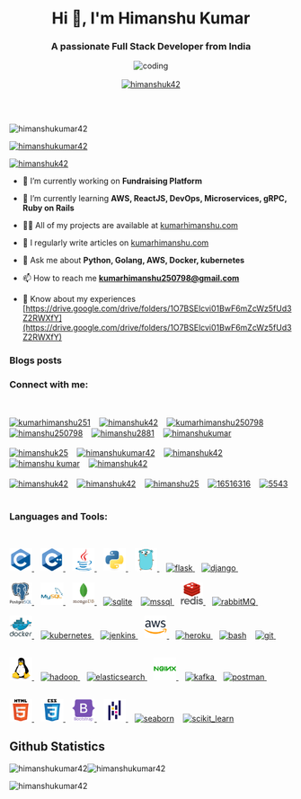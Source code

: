 <h1 align="center">Hi 👋, I'm Himanshu Kumar</h1>
<h3 align="center">A passionate Full Stack Developer from India</h3>
<p align="center"> <img alt="coding" width="200" src="https://i.pinimg.com/originals/e8/f4/53/e8f453469a3ec97ecd354df465d73913.gif"></p>

<p align="center"><a href="https://www.buymeacoffee.com/himanshuk42"> <img align="center" src="https://cdn.buymeacoffee.com/buttons/v2/default-yellow.png" height="50" width="210" alt="himanshuk42" /></a></p><br><br>

<p align="left"> <img src="https://komarev.com/ghpvc/?username=himanshukumar42&label=Profile%20views&color=0e75b6&style=flat" alt="himanshukumar42" /> </p>

<p align="left"> <a href="https://github.com/ryo-ma/github-profile-trophy"><img src="https://github-profile-trophy.vercel.app/?username=himanshukumar42" alt="himanshukumar42" /></a> </p>

<p align="left"> <a href="https://twitter.com/himanshuk42" target="blank"><img src="https://img.shields.io/twitter/follow/himanshuk42?logo=twitter&style=for-the-badge" alt="himanshuk42" /></a> </p>

- 🔭 I’m currently working on **Fundraising Platform**

- 🌱 I’m currently learning **AWS, ReactJS, DevOps, Microservices, gRPC, Ruby on Rails**

- 👨‍💻 All of my projects are available at [kumarhimanshu.com](kumarhimanshu.com)

- 📝 I regularly write articles on [kumarhimanshu.com](kumarhimanshu.com)

- 💬 Ask me about **Python, Golang, AWS, Docker, kubernetes**

- 📫 How to reach me **kumarhimanshu250798@gmail.com**

- 📄 Know about my experiences [https://drive.google.com/drive/folders/1O7BSElcvi01BwF6mZcWz5fUd3Z2RWXfY](https://drive.google.com/drive/folders/1O7BSElcvi01BwF6mZcWz5fUd3Z2RWXfY)

### Blogs posts
<!-- BLOG-POST-LIST:START -->
<!-- BLOG-POST-LIST:END -->

<h3 align="left">Connect with me:</h3><br />
<p align="left">
<a href="https://www.hackerrank.com/kumarhimanshu251" target="blank"><img align="center"
src="https://raw.githubusercontent.com/rahuldkjain/github-profile-readme-generator/master/src/images/icons/Social/hackerrank.svg"
alt="kumarhimanshu251" height="30" width="40" /></a> &nbsp;&nbsp;
<a href="https://www.leetcode.com/himanshuk42" target="blank"><img align="center"
src="https://raw.githubusercontent.com/rahuldkjain/github-profile-readme-generator/master/src/images/icons/Social/leet-code.svg"
alt="himanshuk42" height="30" width="40" /></a> &nbsp;&nbsp;
<a href="https://auth.geeksforgeeks.org/user/kumarhimanshu250798" target="blank"><img align="center"
src="https://raw.githubusercontent.com/rahuldkjain/github-profile-readme-generator/master/src/images/icons/Social/geeks-for-geeks.svg"
alt="kumarhimanshu250798" height="30" width="40" /></a> &nbsp;&nbsp;
<a href="https://www.codechef.com/users/himanshu250798" target="blank"><img align="center"
src="https://cdn.jsdelivr.net/npm/simple-icons@3.1.0/icons/codechef.svg" alt="himanshu250798"
height="30" width="40" /></a> &nbsp;&nbsp;
<a href="https://www.hackerearth.com/himanshu2881" target="blank"><img align="center"
src="https://raw.githubusercontent.com/rahuldkjain/github-profile-readme-generator/master/src/images/icons/Social/hackerearth.svg"
alt="himanshu2881" height="30" width="40" /></a> &nbsp;&nbsp;
<a href="https://codeforces.com/profile/himanshukumar" target="blank"><img align="center"
src="https://raw.githubusercontent.com/rahuldkjain/github-profile-readme-generator/master/src/images/icons/Social/codeforces.svg"
alt="himanshukumar" height="30" width="40" /></a> &nbsp;&nbsp;
<br /><br />
<a href="https://fb.com/himanshuk25" target="blank"><img align="center"
src="https://raw.githubusercontent.com/rahuldkjain/github-profile-readme-generator/master/src/images/icons/Social/facebook.svg"
alt="himanshuk25" height="30" width="40" /></a> &nbsp;&nbsp;
<a href="https://linkedin.com/in/himanshukumar42" target="blank"><img align="center"
src="https://raw.githubusercontent.com/rahuldkjain/github-profile-readme-generator/master/src/images/icons/Social/linked-in-alt.svg"
alt="himanshukumar42" height="30" width="40" /></a> &nbsp;&nbsp;
<a href="https://instagram.com/himanshuk42" target="blank"><img align="center"
src="https://raw.githubusercontent.com/rahuldkjain/github-profile-readme-generator/master/src/images/icons/Social/instagram.svg"
alt="himanshuk42" height="30" width="40" /></a> &nbsp;&nbsp;
<a href="https://www.youtube.com/c/himanshu kumar" target="blank"><img align="center"
src="https://raw.githubusercontent.com/rahuldkjain/github-profile-readme-generator/master/src/images/icons/Social/youtube.svg"
alt="himanshu kumar" height="30" width="40" /></a> &nbsp;&nbsp;
<a href="https://twitter.com/himanshuk42" target="blank"><img align="center"
src="https://raw.githubusercontent.com/rahuldkjain/github-profile-readme-generator/master/src/images/icons/Social/twitter.svg"
alt="himanshuk42" height="30" width="40" /></a> &nbsp;&nbsp;
<br /><br />
<a href="https://dev.to/himanshuk42" target="blank"><img align="center"
src="https://raw.githubusercontent.com/rahuldkjain/github-profile-readme-generator/master/src/images/icons/Social/devto.svg"
alt="himanshuk42" height="30" width="40" /></a> &nbsp;&nbsp;
<a href="https://medium.com/himanshuk42" target="blank"><img align="center"
src="https://raw.githubusercontent.com/rahuldkjain/github-profile-readme-generator/master/src/images/icons/Social/medium.svg"
alt="himanshuk42" height="30" width="40" /></a> &nbsp;&nbsp;
<a href="https://kaggle.com/himanshu25" target="blank"><img align="center"
src="https://raw.githubusercontent.com/rahuldkjain/github-profile-readme-generator/master/src/images/icons/Social/kaggle.svg"
alt="himanshu25" height="30" width="40" /></a> &nbsp;&nbsp;
<a href="https://stackoverflow.com/users/16516316" target="blank"><img align="center"
src="https://raw.githubusercontent.com/rahuldkjain/github-profile-readme-generator/master/src/images/icons/Social/stack-overflow.svg"
alt="16516316" height="30" width="40" /></a> &nbsp;&nbsp;
<a href="https://discord.gg/5543" target="blank"><img align="center"
src="https://raw.githubusercontent.com/rahuldkjain/github-profile-readme-generator/master/src/images/icons/Social/discord.svg"
alt="5543" height="30" width="40" /></a> &nbsp;&nbsp;
</p>

<h3 align="left">Languages and Tools:</h3><br />
<p align="left">
<a href="https://www.cprogramming.com/" target="_blank" rel="noreferrer"> <img
        src="https://raw.githubusercontent.com/devicons/devicon/master/icons/c/c-original.svg" alt="c"
        width="40" height="40" /> </a> &nbsp;&nbsp;
<a href="https://www.w3schools.com/cpp/" target="_blank" rel="noreferrer"> <img
        src="https://raw.githubusercontent.com/devicons/devicon/master/icons/cplusplus/cplusplus-original.svg"
        alt="cplusplus" width="40" height="40" /> </a> &nbsp;&nbsp;
<a href="https://www.java.com" target="_blank" rel="noreferrer"> <img
        src="https://raw.githubusercontent.com/devicons/devicon/master/icons/java/java-original.svg" alt="java"
        width="40" height="40" /> </a> &nbsp;&nbsp;
<a href="https://www.python.org" target="_blank" rel="noreferrer"> <img
        src="https://raw.githubusercontent.com/devicons/devicon/master/icons/python/python-original.svg"
        alt="python" width="40" height="40" /> </a> &nbsp;&nbsp;
<a href="https://golang.org" target="_blank" rel="noreferrer"> <img
        src="https://raw.githubusercontent.com/devicons/devicon/master/icons/go/go-original.svg" alt="go"
        width="40" height="40" /> </a> &nbsp;&nbsp;
<a href="https://flask.palletsprojects.com/" target="_blank" rel="noreferrer"> <img
        src="https://www.vectorlogo.zone/logos/pocoo_flask/pocoo_flask-icon.svg" alt="flask" width="40"
        height="40" /> </a> &nbsp;&nbsp;
<a href="https://www.djangoproject.com/" target="_blank" rel="noreferrer"> <img
        src="https://cdn.worldvectorlogo.com/logos/django.svg" alt="django" width="40" height="40" /> </a>
&nbsp;&nbsp;
<br /><br />
<a href="https://www.postgresql.org" target="_blank" rel="noreferrer"> <img
        src="https://raw.githubusercontent.com/devicons/devicon/master/icons/postgresql/postgresql-original-wordmark.svg"
        alt="postgresql" width="40" height="40" /> </a> &nbsp;&nbsp;
<a href="https://www.mysql.com/" target="_blank" rel="noreferrer"> <img
        src="https://raw.githubusercontent.com/devicons/devicon/master/icons/mysql/mysql-original-wordmark.svg"
        alt="mysql" width="40" height="40" /> </a> &nbsp;&nbsp;
<a href="https://www.mongodb.com/" target="_blank" rel="noreferrer"> <img
        src="https://raw.githubusercontent.com/devicons/devicon/master/icons/mongodb/mongodb-original-wordmark.svg"
        alt="mongodb" width="40" height="40" /> </a> &nbsp;&nbsp;
<a href="https://www.sqlite.org/" target="_blank" rel="noreferrer"> <img
        src="https://www.vectorlogo.zone/logos/sqlite/sqlite-icon.svg" alt="sqlite" width="40"
        height="40" /></a> &nbsp;&nbsp;
<a href="https://www.microsoft.com/en-us/sql-server" target="_blank" rel="noreferrer"> <img
        src="https://www.svgrepo.com/show/303229/microsoft-sql-server-logo.svg" alt="mssql" width="40"
        height="40" /> </a> &nbsp;&nbsp;
<a href="https://redis.io" target="_blank" rel="noreferrer"> <img
        src="https://raw.githubusercontent.com/devicons/devicon/master/icons/redis/redis-original-wordmark.svg"
        alt="redis" width="40" height="40" /> </a> &nbsp;&nbsp;
<a href="https://www.rabbitmq.com" target="_blank" rel="noreferrer"> <img
        src="https://www.vectorlogo.zone/logos/rabbitmq/rabbitmq-icon.svg" alt="rabbitMQ" width="40"
        height="40" /> </a> &nbsp;&nbsp;
<br /><br />
<a href="https://www.docker.com/" target="_blank" rel="noreferrer"> <img
        src="https://raw.githubusercontent.com/devicons/devicon/master/icons/docker/docker-original-wordmark.svg"
        alt="docker" width="40" height="40" /> </a> &nbsp;&nbsp;
<a href="https://kubernetes.io" target="_blank" rel="noreferrer"> <img
        src="https://www.vectorlogo.zone/logos/kubernetes/kubernetes-icon.svg" alt="kubernetes" width="40"
        height="40" /> </a> &nbsp;&nbsp;
<a href="https://www.jenkins.io" target="_blank" rel="noreferrer"> <img
        src="https://www.vectorlogo.zone/logos/jenkins/jenkins-icon.svg" alt="jenkins" width="40" height="40" />
</a> &nbsp;&nbsp;
<a href="https://aws.amazon.com" target="_blank" rel="noreferrer"> <img
        src="https://raw.githubusercontent.com/devicons/devicon/master/icons/amazonwebservices/amazonwebservices-original-wordmark.svg"
        alt="aws" width="40" height="40" /> </a> &nbsp;&nbsp;
<a href="https://heroku.com" target="_blank" rel="noreferrer"> <img
        src="https://www.vectorlogo.zone/logos/heroku/heroku-icon.svg" alt="heroku" width="40" height="40" />
</a> &nbsp;&nbsp;
<a href="https://www.gnu.org/software/bash/" target="_blank" rel="noreferrer"> <img
        src="https://www.vectorlogo.zone/logos/gnu_bash/gnu_bash-icon.svg" alt="bash" width="40"
        height="40" /></a> &nbsp;&nbsp;
<a href="https://git-scm.com/" target="_blank" rel="noreferrer"> <img
        src="https://www.vectorlogo.zone/logos/git-scm/git-scm-icon.svg" alt="git" width="40" height="40" />
</a> &nbsp;&nbsp;
<br /><br />

<a href="https://www.linux.org/" target="_blank" rel="noreferrer"> <img
        src="https://raw.githubusercontent.com/devicons/devicon/master/icons/linux/linux-original.svg"
        alt="linux" width="40" height="40" /> </a> &nbsp;&nbsp;
<a href="https://hadoop.apache.org/" target="_blank" rel="noreferrer">
    <img src="https://www.vectorlogo.zone/logos/apache_hadoop/apache_hadoop-icon.svg" alt="hadoop" width="40"
        height="40" /> </a> &nbsp;&nbsp;
<a href="https://www.elastic.co" target="_blank" rel="noreferrer"> <img
        src="https://www.vectorlogo.zone/logos/elastic/elastic-icon.svg" alt="elasticsearch" width="40"
        height="40" /> </a> &nbsp;&nbsp;
<a href="https://www.nginx.com" target="_blank" rel="noreferrer"> <img
        src="https://raw.githubusercontent.com/devicons/devicon/master/icons/nginx/nginx-original.svg"
        alt="nginx" width="40" height="40" /> </a> &nbsp;&nbsp;
<a href="https://kafka.apache.org/" target="_blank" rel="noreferrer"> <img
        src="https://www.vectorlogo.zone/logos/apache_kafka/apache_kafka-icon.svg" alt="kafka" width="40"
        height="40" /> </a> &nbsp;&nbsp;
<a href="https://postman.com" target="_blank" rel="noreferrer"> <img
        src="https://www.vectorlogo.zone/logos/getpostman/getpostman-icon.svg" alt="postman" width="40"
        height="40" /> </a> &nbsp;&nbsp;
<br /><br />

<a href="https://www.w3.org/html/" target="_blank" rel="noreferrer"> <img
        src="https://raw.githubusercontent.com/devicons/devicon/master/icons/html5/html5-original-wordmark.svg"
        alt="html5" width="40" height="40" /> </a> &nbsp;&nbsp;
<a href="https://www.w3schools.com/css/" target="_blank" rel="noreferrer"> <img
        src="https://raw.githubusercontent.com/devicons/devicon/master/icons/css3/css3-original-wordmark.svg"
        alt="css3" width="40" height="40" /> </a> &nbsp;&nbsp;
<a href="https://getbootstrap.com" target="_blank" rel="noreferrer"> <img
        src="https://raw.githubusercontent.com/devicons/devicon/master/icons/bootstrap/bootstrap-plain-wordmark.svg"
        alt="bootstrap" width="40" height="40" /> </a> &nbsp;&nbsp;
<a href="https://pandas.pydata.org/" target="_blank" rel="noreferrer"> <img
        src="https://raw.githubusercontent.com/devicons/devicon/2ae2a900d2f041da66e950e4d48052658d850630/icons/pandas/pandas-original.svg"
        alt="pandas" width="40" height="40" /> </a> &nbsp;&nbsp;
<a href="https://seaborn.pydata.org/" target="_blank" rel="noreferrer"> <img
        src="https://seaborn.pydata.org/_images/logo-mark-lightbg.svg" alt="seaborn" width="40"
        height="40" /></a> &nbsp;&nbsp;
<a href="https://scikit-learn.org/" target="_blank" rel="noreferrer"> <img
        src="https://upload.wikimedia.org/wikipedia/commons/0/05/Scikit_learn_logo_small.svg" alt="scikit_learn"
        width="40" height="40" /></a> &nbsp;&nbsp;
</p>

## Github Statistics
<p></p>
<p><img align="left" src="https://github-readme-stats.vercel.app/api/top-langs?username=himanshukumar42&show_icons=true&locale=en&layout=compact" alt="himanshukumar42" /></p>

<p>&nbsp;<img align="left" src="https://github-readme-stats.vercel.app/api?username=himanshukumar42&show_icons=true&locale=en" alt="himanshukumar42" /></p>

<p><img align="left" src="https://github-readme-streak-stats.herokuapp.com/?user=himanshukumar42&" alt="himanshukumar42" /></p>
